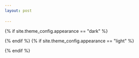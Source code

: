 ```yaml
---
layout: post

---
```

<script type="text/javascript">
  window.addEventListener('load', themeChange);
  const currentTheme = localStorage.getItem('theme') ? localStorage.getItem('theme') : null;
  if (currentTheme)
    document.documentElement.setAttribute('data-theme', currentTheme);

  let currentTheme = document.documentElement.getAttribute('data-theme');
  if (currentTheme === 'dark') {
     transition();
     <img src="images\shields_res_dark.png" alt="resume">
     }
  else {
     transition();
     <img src="images\shields_res.png" alt="resume">
    });

  let transition = () => {
    document.documentElement.classList.add('transition');
    window.setTimeout(() => {
    document.documentElement.classList.remove('transition');
    
    }, 1000);
  }
}
</script>






{% if site.theme_config.appearance == "dark" %}
  
{% endif %}
{% if site.theme_config.appearance == "light" %}
  
{% endif %}
